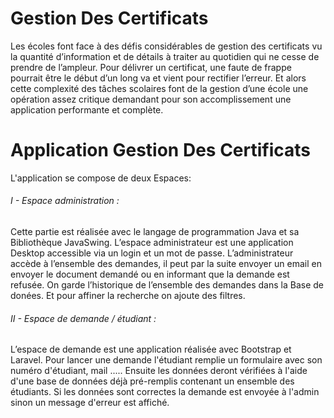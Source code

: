 # Gestion Des Certificats

Les écoles font face à des défis considérables de gestion des certificats vu la quantité d’information et de détails à traiter au quotidien qui ne cesse de prendre de l’ampleur. 
Pour délivrer un certificat, une faute de frappe pourrait être le début d’un long va et vient pour rectifier l’erreur.
Et alors cette complexité des tâches scolaires font de la gestion d’une école une opération assez critique demandant pour son accomplissement une application performante et complète.

# Application Gestion Des Certificats

L'application se compose de deux Espaces: 

 <h6>I - Espace administration : </h6>
 Cette partie est réalisée avec le langage de programmation Java et sa Bibliothèque JavaSwing.
 L’espace administrateur est une application Desktop accessible via un login et un mot de passe.
 L’administrateur accède à l’ensemble des demandes, il peut par la suite envoyer un email en envoyer le document demandé ou en informant que la demande est refusée.
 On garde l’historique de l’ensemble des demandes dans la Base de donées. Et pour affiner la recherche on ajoute des filtres.
 
 <h6>II - Espace de demande / étudiant : </h6>
 L’espace de demande est une application réalisée avec Bootstrap et Laravel.
 Pour lancer une demande l'étudiant remplie un formulaire avec son numéro d'étudiant, mail ..... Ensuite les données deront vérifiées à l'aide d'une base de données déjà pré-remplis contenant un ensemble des étudiants.
 Si les données sont correctes la demande est envoyée à l'admin sinon un message d'erreur est affiché.

 

